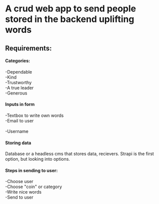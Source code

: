 # A crud web app to send people stored in the backend uplifting words

## Requirements:

#### Categories:

-Dependable<br>
-Kind<br>
-Trustworthy<br>
-A true leader<br>
-Generous<br>

#### Inputs in form

-Textbox to write own words<br>
-Email to user<br>  
-Username<br>

#### Storing data

Database or a headless cms that stores data, recievers. Strapi is the first option, but looking into options.

#### Steps in sending to user:

-Choose user<br>
-Choose "coin" or category<br>
-Write nice words<br>
-Send to user<br>

